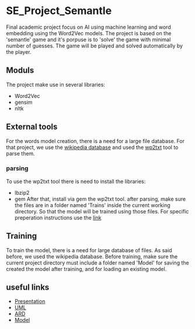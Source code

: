 # SE_Project_Semantle
Final academic project focus on AI using machine learning and word embedding using the Word2Vec models.
The project is based on the 'semantle' game and it's porpuse is to 'solve' the game with minimal number of guesses. The game will be played and solved automatically by the player. 

## Moduls
The project make use in several libraries:
- Word2Vec
- gensim
- nltk

## External tools
For the words model creation, there is a need for a large file database. For that project, we use the [wikipedia database](https://meta.wikimedia.org/wiki/Data_dump_torrents#English_Wikipedia) and used the [wp2txt](https://github.com/yohasebe/wp2txt) tool to parse them. 

### parsing
To use the wp2txt tool there is need to install the libraries:
- lbzip2
- gem
After that, install via gem the wp2txt tool. 
after parsing, make sure the files are in a folder named 'Trains' inside the current working directory. So that the model will be trained using those files.
For specific preperation instructions use the [link](https://github.com/yohasebe/wp2txt#preparation)

## Training
To train the model, there is a need for large database of files. As said before, we used the wikipedia database. Before training, make sure the current project directory must include a folder named 'Model' for saving the created the model after training, and for loading an existing model. 
 
## useful links
- [Presentation](https://www.canva.com/design/DAFRYJAmbNg/_d_bKCAGRgMu5d2TtldRHQ/edit?utm_source=shareButton&utm_medium=email&utm_campaign=designshare#)
- [UML](https://app.diagrams.net/#G1-d7tI8ivWkuQoYyhlRgrr8loEUvlj2Z_)
- [ARD](https://docs.google.com/document/d/1drYsqAkdsnR_eQdjR0mnUvczxVibufzVPYcYIjzX1-4/edit#)
- [Model](https://drive.google.com/u/0/uc?id=0B7XkCwpI5KDYNlNUTTlSS21pQmM&export=download)
